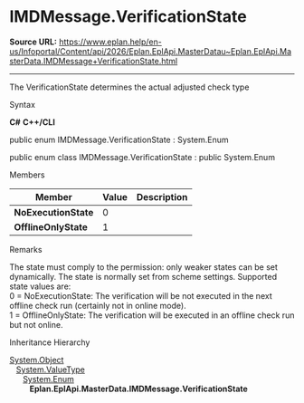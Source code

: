 # IMDMessage.VerificationState

**Source URL:** https://www.eplan.help/en-us/Infoportal/Content/api/2026/Eplan.EplApi.MasterDatau~Eplan.EplApi.MasterData.IMDMessage+VerificationState.html

---

The VerificationState determines the actual adjusted check type

Syntax

**C#**
**C++/CLI**


public enum IMDMessage.VerificationState : System.Enum

public enum class IMDMessage.VerificationState : public System.Enum


Members

| Member | Value | Description |
| --- | --- | --- |
| **NoExecutionState** | 0 |  |
| **OfflineOnlyState** | 1 |  |

Remarks

The state must comply to the permission: only weaker states can be set dynamically. The state is normally set from scheme settings. Supported state values are:  
0 = NoExecutionState: The verification will be not executed in the next offline check run (certainly not in online mode).  
1 = OfflineOnlyState: The verification will be executed in an offline check run but not online.

Inheritance Hierarchy

[System.Object](#)  
   [System.ValueType](#)  
      [System.Enum](#)  
         **Eplan.EplApi.MasterData.IMDMessage.VerificationState**
